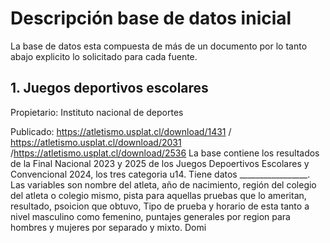 # Descripción base de datos inicial
La base de datos esta compuesta de más de un documento por lo tanto abajo explicito lo solicitado para cada fuente.

## 1. Juegos deportivos escolares
Propietario: Instituto nacional de deportes

Publicado: https://atletismo.usplat.cl/download/1431 / https://atletismo.usplat.cl/download/2031 /https://atletismo.usplat.cl/download/2536
La base contiene los resultados de la Final Nacional 2023 y 2025 de los Juegos Depoertivos Escolares y Convencional 2024, los tres categoria u14. Tiene datos _________________. Las variables son nombre del atleta, año de nacimiento, región del colegio del atleta o colegio mismo, pista para aquellas pruebas que lo ameritan, resultado, psoicion que obtuvo, Tipo de prueba y horario de esta tanto a nivel masculino como femenino, puntajes generales por region para hombres y mujeres por separado y mixto. Domi 


